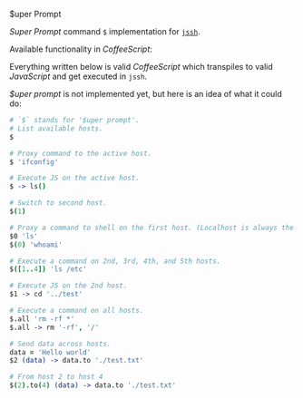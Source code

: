$uper Prompt

*Super Prompt* command `$` implementation for [`jssh`](http://npmjs.com/package/jssh).

Available functionality in *CoffeeScript*:

Everything written below is valid *CoffeeScript* which transpiles to valid *JavaScript* and get executed in `jssh`.

*$uper prompt* is not implemented yet, but here is an idea of what it could do:

```coffeescript
# `$` stands for '$uper prompt'.
# List available hosts.
$

# Proxy command to the active host.
$ 'ifconfig'

# Execute JS on the active host.
$ -> ls()

# Switch to second host.
$(1)

# Proxy a command to shell on the first host. (Localhost is always the first shell?)
$0 'ls'
$(0) 'whoami'

# Execute a command on 2nd, 3rd, 4th, and 5th hosts.
$([1..4]) 'ls /etc'

# Execute JS on the 2nd host.
$1 -> cd '../test'

# Execute a command on all hosts.
$.all 'rm -rf *'
$.all -> rm '-rf', '/'

# Send data across hosts.
data = 'Hello world'
$2 (data) -> data.to './test.txt'

# From host 2 to host 4
$(2).to(4) (data) -> data.to './test.txt'
```